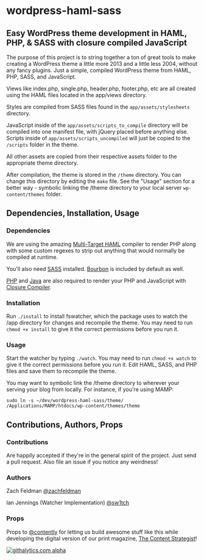 # wordpress-haml-sass
## Easy WordPress theme development in HAML, PHP, & SASS with closure compiled JavaScript

The purpose of this project is to string together a ton of great tools to make creating a WordPress theme a little more 2013 and a little less 2004, without any fancy plugins. Just a simple, compiled WordPress theme from HAML, PHP, SASS, and JavaScript.

Views like index.php, single.php, header.php, footer.php, etc are all created using the HAML files located in the app/views directory.

Styles are compiled from SASS files found in the `app/assets/stylesheets` directory.

JavaScript inside of the `app/assets/scripts_to_compile` directory will be compiled into one manifest file, with jQuery placed before anything else. Scripts inside of `app/assets/scripts_uncompiled` will just be copied to the `/scripts` folder in the theme.

All other assets are copied from their respective assets folder to the appropriate theme directory. 

After compilation, the theme is stored in the `/theme` directory. You can change this directory by editing the `make` file. See the "Usage" section for a better way - symbolic linking the /theme directory to your local server `wp-content/themes` folder.


## Dependencies, Installation, Usage


### Dependencies

We are using the amazing [Multi-Target HAML](https://github.com/arnaud-lb/MtHaml) compiler to render PHP along with some custom regexes to strip out anything that would normally be compiled at runtime.

You'll also need [SASS](http://www.hongkiat.com/blog/getting-started-saas/) installed. [Bourbon](https://github.com/thoughtbot/bourbon) is included by default as well.

[PHP](http://php.net/manual/en/install.macosx.php) and [Java](http://www.java.com/en/download/help/mac_install.xml) are also required to render your PHP and JavaScript with [Closure Compiler](https://developers.google.com/closure/compiler/).

### Installation

Run `./install` to install fswatcher, which the package uses to watch the /app directory for changes and recompile the theme. You may need to run `chmod +x install` to give it the correct permissions before you run it.

### Usage

Start the watcher by typing `./watch`. You may need to run `chmod +x watch` to give it the correct permissions before you run it. Edit HAML, SASS, and PHP files and save them to recompile the theme.

You may want to symbolic link the /theme directory to wherever your serving your blog from locally. For instance, if you're using MAMP:

`sudo ln -s ~/dev/wordpress-haml-sass/theme/ /Applications/MAMP/htdocs/wp-content/themes/theme`


## Contributions, Authors, Props

### Contributions

Are happily accepted if they're in the general spirit of the project. Just send a pull request. Also file an issue if you notice any weirdness!

### Authors

Zach Feldman [@zachfeldman](https://twitter.com/zachfeldman)

Ian Jennings (Watcher Implementation) [@sw1tch](https://twitter.com/sw1tch)

### Props

Props to [@contently](http://contently.com) for letting us build awesome stuff like this while developing the digital version of our print magazine, [The Content Strategist](http://contently.com/strategist/)!

[![githalytics.com alpha](https://cruel-carlota.pagodabox.com/fd135d42e687d99d4edfc47a5261e934 "githalytics.com")](http://githalytics.com/zachfeldman/wordpress-haml-sass)